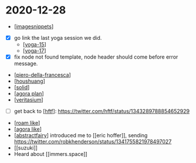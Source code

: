 # 2020-12-28

- [[imagesnippets]]
- [x] go link the last yoga session we did.
  - [[yoga-15]]
  - [[yoga-17]]
- [x] fix node not found template, node header should come before error message.
- [[piero-della-francesca]]
- [[houshuang]]
- [[solid]]
- [[agora plan]]
- [[veritasium]]
- [ ] get back to [[hftf]]: https://twitter.com/hftf/status/1343289788854652929
- [[roam like]]
- [[agora like]]
- [[abstractfairy]] introduced me to [[eric hoffer]], sending https://twitter.com/robkhenderson/status/1341755821978497027
- [[suzuki]]
- Heard about [[immers.space]]

[//begin]: # "Autogenerated link references for markdown compatibility"
[imagesnippets]: ../imagesnippets "Imagesnippets"
[yoga-15]: ../yoga-15 "Yoga 15"
[yoga-17]: ../yoga-17 "Yoga 17"
[piero-della-francesca]: ../piero-della-francesca "Piero Della Francesca"
[houshuang]: ../houshuang "Houshuang"
[solid]: ../solid "Solid"
[agora plan]: ../agora-plan "Agora Plan"
[veritasium]: ../veritasium "Veritasium"
[hftf]: ../hftf "Hftf"
[roam like]: ../roam-like "Roam Like"
[agora like]: ../agora-like "Agora Like"
[abstractfairy]: ../abstractfairy "AbstractFairy"
[//end]: # "Autogenerated link references"